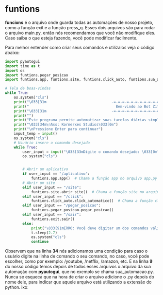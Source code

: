 # funtions

**funcions** é o arquivo onde guarda todas as automações de nosso projeto, como a função exit e a função press_q. 
Esses dois arquivos são para rodar o arquivo main.py, então nós recomendamos que você não modifique eles. Caso 
saiba o que esteja fazendo, você pode modificar facilmente.

Para melhor entender como criar seus comandos e utilizalos veja o código abaixo:

```python
import pyautogui
import time as t
import os
import funtions.pegar_posicao
import funtions.app, funtions.site, funtions.click_auto, funtions.sua_automacao

# Tela de boas-vindas
while True:
    os.system("cls")
    print("\033[31m                              -=-=-=-=-=-=-=-=-=-=-=-=-=-=-=-=-=-=-=-=\033[0m")
    print("                                        Bem-vindo ao Bot Zita")
    print("\033[31m                              -=-=-=-=-=-=-=-=-=-=-=-=-=-=-=-=-=-=-=-=\033[0m")
    print("")
    print("Este programa permite automatizar suas tarefas diárias simplesmente digitando um \ncomando no terminal. Por favor, leia o repositório do GitHub para ver todos os comandos que podem ser usados e deixe\numa estrela para nos apoiar.")
    print("\033[34m\nAss: Kornerxes Studios\033[0m")
    print("\nPressione Enter para continuar")
    input_temp = input()
    os.system("cls")
    # Usuário insere o comando desejado
    while True:
        user_input = input("\033[33mDigite o comando desejado: \033[0m")
        os.system("cls")


        # Abrir um aplicativo
        if user_input == "/aplicativo":
            funtions.app.app()  # Chama a função app no arquivo app.py
        # Abrir um site
        elif user_input == "/site":
            funtions.site.abrir_site()  # Chama a função site no arquivo site.py
        elif user_input == "/click":
            funtions.click_auto.click_automatico()  # Chama a função click_auto no arquivo click_auto.py
        elif user_input == "/pegar_posicao":
            funtions.pegar_posicao.pegar_posicao()
        elif user_input == "/sair":
            funtions.exit.sair()
        else:
            print("\033[91mERRO: Você deve digitar um dos comandos válidos\033[0m") # Sistema para repetir o loop de verificação de comando do programa
            t.sleep(2.7)
            os.system("cls")
            continue
```

Observem que na linha **34** nós adicionamos uma condição para caso o usuário digite na linha de comando o seu comando, no caso, você pode escolher, como por exemplo: /youtube, /netflix, /amazon, etc. E na linha **9** do nosso código temos depois de todos esses arquivos o arquivo da sua automação com **pyautogui**, que no exemplo se chama sua_automacao.py. Nunca se esqueca que na hora de criar o arquivo adicione o .py depois do nome dele, para indicar que aquele arquivo está utilizando a extensão do python.
ixo:
